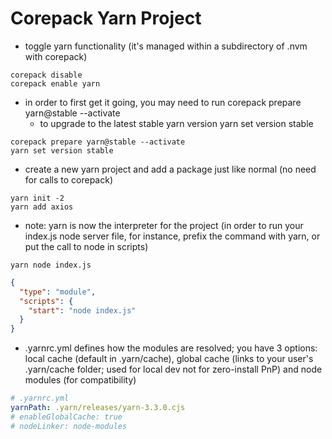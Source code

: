 # Corepack Yarn Project

- toggle yarn functionality (it's managed within a subdirectory of .nvm with corepack)

```shell
corepack disable
corepack enable yarn
```

- in order to first get it going, you may need to run corepack prepare yarn@stable --activate
  - to upgrade to the latest stable yarn version yarn set version stable

```shell
corepack prepare yarn@stable --activate
yarn set version stable
```

- create a new yarn project and add a package just like normal (no need for calls to corepack)

```shell
yarn init -2
yarn add axios
```

- note: yarn is now the interpreter for the project (in order to run your index.js node server file, for instance, prefix the command with yarn, or put the call to node in scripts)

```shell
yarn node index.js
```

```json
{
  "type": "module",
  "scripts": {
    "start": "node index.js"
  }
}
```

- .yarnrc.yml defines how the modules are resolved; you have 3 options: local cache (default in .yarn/cache), global cache (links to your user's .yarn/cache folder; used for local dev not for zero-install PnP) and node modules (for compatibility)

```yml
# .yarnrc.yml
yarnPath: .yarn/releases/yarn-3.3.0.cjs
# enableGlobalCache: true
# nodeLinker: node-modules
```
